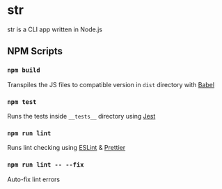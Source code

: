 # str
str is a CLI app written in Node.js

## NPM Scripts
### `npm build`
Transpiles the JS files to compatible version in `dist` directory with [Babel](https://babeljs.io/)

### `npm test`
Runs the tests inside `__tests__` directory using [Jest](https://jestjs.io/)

### `npm run lint`
Runs lint checking using [ESLint](https://eslint.org/) & [Prettier](https://prettier.io/)

### `npm run lint -- --fix`
Auto-fix lint errors

